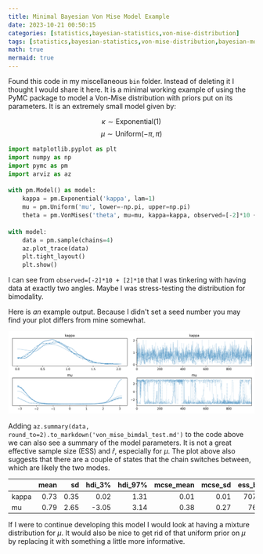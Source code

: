 ```yaml
---
title: Minimal Bayesian Von Mise Model Example
date: 2023-10-21 00:50:15
categories: [statistics,bayesian-statistics,von-mise-distribution]
tags: [statistics,bayesian-statistics,von-mise-distribution,bayesian-modelling,pymc]
math: true
mermaid: true
---
```


Found this code in my miscellaneous `bin` folder. Instead of deleting it I thought I would share it here. It is a minimal working example of using the PyMC package to model a Von-Mise distribution with priors put on its parameters. It is an extremely small model given by:

$$\kappa \sim \text{Exponential}(1)$$
$$\mu \sim \text{Uniform}\left( -\pi, \pi \right)$$

```python
import matplotlib.pyplot as plt
import numpy as np
import pymc as pm
import arviz as az

with pm.Model() as model:
    kappa = pm.Exponential('kappa', lam=1)
    mu = pm.Uniform('mu', lower=-np.pi, upper=np.pi)
    theta = pm.VonMises('theta', mu=mu, kappa=kappa, observed=[-2]*10 + [2]*10)

with model:
    data = pm.sample(chains=4)
    az.plot_trace(data)
    plt.tight_layout()
    plt.show()
```

I can see from `observed=[-2]*10 + [2]*10` that I was tinkering with having data at exactly two angles. Maybe I was stress-testing the distribution for bimodality.

Here is *an* example output. Because I didn't set a seed number you may find your plot differs from mine somewhat.

![](/assets/images/von_mise_bimodal_test.png)

Adding `az.summary(data, round_to=2).to_markdown('von_mise_bimdal_test.md')` to the code above we can also see a summary of the model parameters. It is not a great effective sample size (ESS) and $\hat r$, especially for $\mu$. The plot above also suggests that there are a couple of states that the chain switches between, which are likely the two modes.


|       |   mean |   sd |   hdi_3% |   hdi_97% |   mcse_mean |   mcse_sd |   ess_bulk |   ess_tail |   r_hat |
|:------|-------:|-----:|---------:|----------:|------------:|----------:|-----------:|-----------:|--------:|
| kappa |   0.73 | 0.35 |     0.02 |      1.31 |        0.01 |      0.01 |     707.46 |     587.96 |    1    |
| mu    |   0.79 | 2.65 |    -3.05 |      3.14 |        0.38 |      0.27 |      76.52 |     678.25 |    1.04 |

If I were to continue developing this model I would look at having a mixture distribution for $\mu$. It would also be nice to get rid of that uniform prior on $\mu$ by replacing it with something a little more informative.
